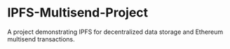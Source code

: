 # IPFS-Multisend-Project
A project demonstrating IPFS for decentralized data storage and Ethereum multisend transactions.
